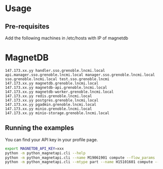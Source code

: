 # Usage

## Pre-requisites

Add the following machines in /etc/hosts with IP of magnetdb

# MagnetDB

```
147.173.xx.yy handler.sso.grenoble.lncmi.local api.manager.sso.grenoble.lncmi.local manager.sso.grenoble.lncmi.local sso.grenoble.lncmi.local test.sso.grenoble.lncmi
147.173.xx.yy magnetdb.grenoble.lncmi.local
147.173.xx.yy magnetdb-api.grenoble.lncmi.local
147.173.xx.yy magnetdb-worker.grenoble.lncmi.local
147.173.xx.yy redis.grenoble.lncmi.local
147.173.xx.yy postgres.grenoble.lncmi.local
147.173.xx.yy pgadmin.grenoble.lncmi.local
147.173.xx.yy minio.grenoble.lncmi.local
147.173.xx.yy minio-storage.grenoble.lncmi.local
```

## Running the examples

You can find your API key in your profile page.

```bash
export MAGNETDB_API_KEY=xxx
python -m python_magnetapi.cli --help
python -m python_magnetapi.cli --name M19061901 compute --flow_params
python -m python_magnetapi.cli --mtype part --name H15101601 compute --hoop_stress
```


